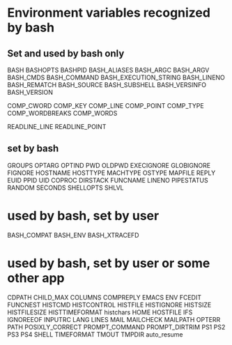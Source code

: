 # Environment variables recognized by bash

## Set and used by bash only

BASH
BASHOPTS
BASHPID
BASH_ALIASES
BASH_ARGC
BASH_ARGV
BASH_CMDS
BASH_COMMAND
BASH_EXECUTION_STRING
BASH_LINENO
BASH_REMATCH
BASH_SOURCE
BASH_SUBSHELL
BASH_VERSINFO
BASH_VERSION

COMP_CWORD
COMP_KEY
COMP_LINE
COMP_POINT
COMP_TYPE
COMP_WORDBREAKS
COMP_WORDS

READLINE_LINE
READLINE_POINT


## set by bash

GROUPS
OPTARG
OPTIND
PWD
OLDPWD
EXECIGNORE
GLOBIGNORE
FIGNORE
HOSTNAME
HOSTTYPE
MACHTYPE
OSTYPE
MAPFILE
REPLY
EUID
PPID
UID
COPROC
DIRSTACK
FUNCNAME
LINENO
PIPESTATUS
RANDOM
SECONDS
SHELLOPTS
SHLVL


# used by bash, set by user

BASH_COMPAT
BASH_ENV
BASH_XTRACEFD


# used by bash, set by user or some other app

CDPATH
CHILD_MAX
COLUMNS
COMPREPLY
EMACS
ENV
FCEDIT
FUNCNEST
HISTCMD
HISTCONTROL
HISTFILE
HISTIGNORE
HISTSIZE
HISTFILESIZE
HISTTIMEFORMAT
histchars
HOME
HOSTFILE
IFS
IGNOREEOF
INPUTRC
LANG
LINES
MAIL
MAILCHECK
MAILPATH
OPTERR
PATH
POSIXLY_CORRECT
PROMPT_COMMAND
PROMPT_DIRTRIM
PS1
PS2
PS3
PS4
SHELL
TIMEFORMAT
TMOUT
TMPDIR
auto_resume
